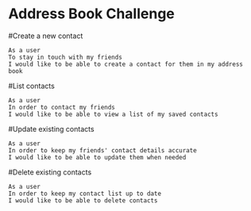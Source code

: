 <h1>Address Book Challenge</h1>

#Create a new contact
```
As a user
To stay in touch with my friends
I would like to be able to create a contact for them in my address book
```

#List contacts
```
As a user
In order to contact my friends
I would like to be able to view a list of my saved contacts
```

#Update existing contacts
```
As a user
In order to keep my friends' contact details accurate
I would like to be able to update them when needed
```

#Delete existing contacts
```
As a user
In order to keep my contact list up to date
I would like to be able to delete contacts
```